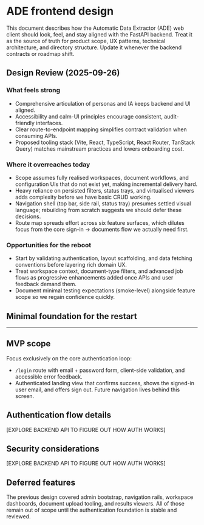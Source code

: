 # ADE frontend design

This document describes how the Automatic Data Extractor (ADE) web client should
look, feel, and stay aligned with the FastAPI backend. Treat it as the source of
truth for product scope, UX patterns, technical architecture, and directory
structure. Update it whenever the backend contracts or roadmap shift.

## Design Review (2025-09-26)

### What feels strong
- Comprehensive articulation of personas and IA keeps backend and UI aligned.
- Accessibility and calm-UI principles encourage consistent, audit-friendly interfaces.
- Clear route-to-endpoint mapping simplifies contract validation when consuming APIs.
- Proposed tooling stack (Vite, React, TypeScript, React Router, TanStack Query) matches mainstream practices and lowers onboarding cost.

### Where it overreaches today
- Scope assumes fully realised workspaces, document workflows, and configuration UIs that do not exist yet, making incremental delivery hard.
- Heavy reliance on persisted filters, status trays, and virtualised viewers adds complexity before we have basic CRUD working.
- Navigation shell (top bar, side rail, status tray) presumes settled visual language; rebuilding from scratch suggests we should defer these decisions.
- Route map spreads effort across six feature surfaces, which dilutes focus from the core sign-in -> documents flow we actually need first.

### Opportunities for the reboot
- Start by validating authentication, layout scaffolding, and data fetching conventions before layering rich domain UX.
- Treat workspace context, document-type filters, and advanced job flows as progressive enhancements added once APIs and user feedback demand them.
- Document minimal testing expectations (smoke-level) alongside feature scope so we regain confidence quickly.

## Minimal foundation for the restart


---

## MVP scope

Focus exclusively on the core authentication loop:

- `/login` route with email + password form, client-side validation, and accessible error feedback.
- Authenticated landing view that confirms success, shows the signed-in user email, and offers sign out. Future navigation lives behind this screen.

## Authentication flow details

[EXPLORE BACKEND API TO FIGURE OUT HOW AUTH WORKS]

## Security considerations

[EXPLORE BACKEND API TO FIGURE OUT HOW AUTH WORKS]


## Deferred features

The previous design covered admin bootstrap, navigation rails, workspace dashboards, document upload tooling, and results viewers. All of those remain out of scope until the authentication foundation is stable and reviewed.

